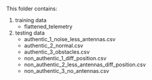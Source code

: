 This folder contains:
1. training data
   - flattened_telemetry
2. testing data
   - authentic_1_noise_less_antennas.csv
   - authentic_2_normal.csv
   - authentic_3_obstacles.csv
   - non_authentic_1_diff_position.csv
   - non_authentic_2_less_antennas_diff_position.csv
   - non_authentic_3_no_antennas.csv
